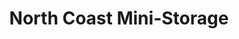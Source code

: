 ---
title: "North Coast Mini-Storage"
url: /hoquiam/north-coast-mini-storage/
shop: storage rental
---